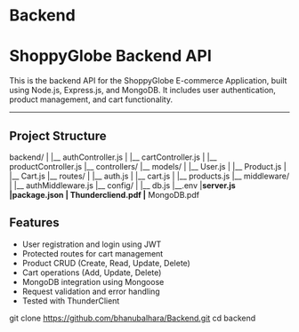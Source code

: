 # Backend

# ShoppyGlobe Backend API

This is the backend API for the ShoppyGlobe E-commerce Application, built using Node.js, Express.js, and MongoDB. It includes user authentication, product management, and cart functionality.

---

##  Project Structure

backend/
| |__ authController.js
| |__  cartController.js
| |__  productController.js
|__  controllers/
|__ models/
| |__  User.js
| |__  Product.js
| |__  Cart.js
|__ routes/
| |__  auth.js
| |__  cart.js
| |__  products.js
|__ middleware/
| |__ authMiddleware.js
|__ config/
| |__ db.js
|__.env
|__server.js
|__package.json
|__ Thundercliend.pdf
|__ MongoDB.pdf

##  Features

-  User registration and login using JWT
-  Protected routes for cart management
-  Product CRUD (Create, Read, Update, Delete)
-  Cart operations (Add, Update, Delete)
-  MongoDB integration using Mongoose
-  Request validation and error handling
-  Tested with ThunderClient

  git clone https://github.com/bhanubalhara/Backend.git
   cd backend

